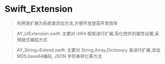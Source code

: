 # Swift_Extension
> 利用类扩展为系统类添加方法,方便开发提高开发效率

> AY_UIExtension.swift: 主要对 UIKit 框架进行扩展,简化控件的属性设置,采用链式编程方式

> AY_String+Extend.swift: 主要对 String,Array,Dictionary 类进行扩展,添加 MD5,base64编码, JSON 字符串转化等方法
